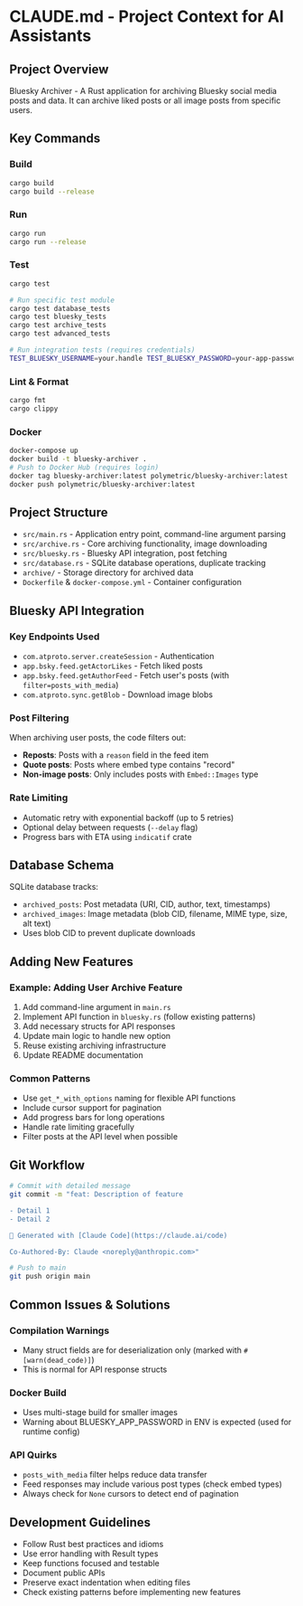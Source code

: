 # CLAUDE.md - Project Context for AI Assistants

## Project Overview
Bluesky Archiver - A Rust application for archiving Bluesky social media posts and data. It can archive liked posts or all image posts from specific users.

## Key Commands

### Build
```bash
cargo build
cargo build --release
```

### Run
```bash
cargo run
cargo run --release
```

### Test
```bash
cargo test

# Run specific test module
cargo test database_tests
cargo test bluesky_tests
cargo test archive_tests
cargo test advanced_tests

# Run integration tests (requires credentials)
TEST_BLUESKY_USERNAME=your.handle TEST_BLUESKY_PASSWORD=your-app-password cargo test -- --ignored
```

### Lint & Format
```bash
cargo fmt
cargo clippy
```

### Docker
```bash
docker-compose up
docker build -t bluesky-archiver .
# Push to Docker Hub (requires login)
docker tag bluesky-archiver:latest polymetric/bluesky-archiver:latest
docker push polymetric/bluesky-archiver:latest
```

## Project Structure
- `src/main.rs` - Application entry point, command-line argument parsing
- `src/archive.rs` - Core archiving functionality, image downloading
- `src/bluesky.rs` - Bluesky API integration, post fetching
- `src/database.rs` - SQLite database operations, duplicate tracking
- `archive/` - Storage directory for archived data
- `Dockerfile` & `docker-compose.yml` - Container configuration

## Bluesky API Integration

### Key Endpoints Used
- `com.atproto.server.createSession` - Authentication
- `app.bsky.feed.getActorLikes` - Fetch liked posts
- `app.bsky.feed.getAuthorFeed` - Fetch user's posts (with `filter=posts_with_media`)
- `com.atproto.sync.getBlob` - Download image blobs

### Post Filtering
When archiving user posts, the code filters out:
- **Reposts**: Posts with a `reason` field in the feed item
- **Quote posts**: Posts where embed type contains "record"
- **Non-image posts**: Only includes posts with `Embed::Images` type

### Rate Limiting
- Automatic retry with exponential backoff (up to 5 retries)
- Optional delay between requests (`--delay` flag)
- Progress bars with ETA using `indicatif` crate

## Database Schema
SQLite database tracks:
- `archived_posts`: Post metadata (URI, CID, author, text, timestamps)
- `archived_images`: Image metadata (blob CID, filename, MIME type, size, alt text)
- Uses blob CID to prevent duplicate downloads

## Adding New Features

### Example: Adding User Archive Feature
1. Add command-line argument in `main.rs`
2. Implement API function in `bluesky.rs` (follow existing patterns)
3. Add necessary structs for API responses
4. Update main logic to handle new option
5. Reuse existing archiving infrastructure
6. Update README documentation

### Common Patterns
- Use `get_*_with_options` naming for flexible API functions
- Include cursor support for pagination
- Add progress bars for long operations
- Handle rate limiting gracefully
- Filter posts at the API level when possible

## Git Workflow
```bash
# Commit with detailed message
git commit -m "feat: Description of feature

- Detail 1
- Detail 2

🤖 Generated with [Claude Code](https://claude.ai/code)

Co-Authored-By: Claude <noreply@anthropic.com>"

# Push to main
git push origin main
```

## Common Issues & Solutions

### Compilation Warnings
- Many struct fields are for deserialization only (marked with `#[warn(dead_code)]`)
- This is normal for API response structs

### Docker Build
- Uses multi-stage build for smaller images
- Warning about BLUESKY_APP_PASSWORD in ENV is expected (used for runtime config)

### API Quirks
- `posts_with_media` filter helps reduce data transfer
- Feed responses may include various post types (check embed types)
- Always check for `None` cursors to detect end of pagination

## Development Guidelines
- Follow Rust best practices and idioms
- Use error handling with Result types
- Keep functions focused and testable
- Document public APIs
- Preserve exact indentation when editing files
- Check existing patterns before implementing new features